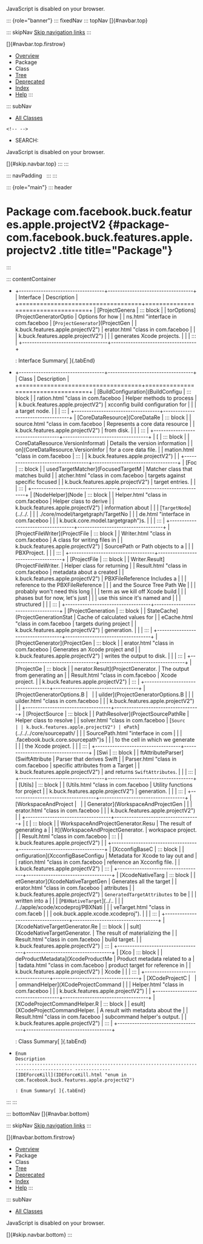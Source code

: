 <div>

JavaScript is disabled on your browser.

</div>

::: {role="banner"}
::: fixedNav
::: topNav
[]{#navbar.top}

::: skipNav
[Skip navigation links](#skip.navbar.top "Skip navigation links")
:::

[]{#navbar.top.firstrow}

-   [Overview](../../../../../../index.html)
-   Package
-   Class
-   [Tree](package-tree.html)
-   [Deprecated](../../../../../../deprecated-list.html)
-   [Index](../../../../../../index-all.html)
-   [Help](../../../../../../help-doc.html)
:::

::: subNav
-   [All Classes](../../../../../../allclasses.html)

```{=html}
<!-- -->
```
-   SEARCH:

<div>

<div>

JavaScript is disabled on your browser.

</div>

</div>

[]{#skip.navbar.top}
:::
:::

::: navPadding
 
:::
:::

::: {role="main"}
::: header
# Package com.facebook.buck.features.apple.projectV2 {#package-com.facebook.buck.features.apple.projectv2 .title title="Package"}
:::

::: contentContainer
-   +-----------------------------------+-----------------------------------+
    | Interface                         | Description                       |
    +===================================+===================================+
    | [ProjectGenera                    | ::: block                         |
    | torOptions](ProjectGeneratorOptio | Options for how                   |
    | ns.html "interface in com.faceboo | [`ProjectGenerator`](ProjectGen   |
    | k.buck.features.apple.projectV2") | erator.html "class in com.faceboo |
    |                                   | k.buck.features.apple.projectV2") |
    |                                   | generates Xcode projects.         |
    |                                   | :::                               |
    +-----------------------------------+-----------------------------------+

    : Interface Summary[ ]{.tabEnd}

-   +-----------------------------------+-----------------------------------+
    | Class                             | Description                       |
    +===================================+===================================+
    | [BuildConfiguration](BuildConfigu | ::: block                         |
    | ration.html "class in com.faceboo | Helper methods to process         |
    | k.buck.features.apple.projectV2") | xcconfig build configuration for  |
    |                                   | a target node.                    |
    |                                   | :::                               |
    +-----------------------------------+-----------------------------------+
    | [CoreDataResource](CoreDataRe     | ::: block                         |
    | source.html "class in com.faceboo | Represents a core data resource   |
    | k.buck.features.apple.projectV2") | from disk.                        |
    |                                   | :::                               |
    +-----------------------------------+-----------------------------------+
    | [                                 | ::: block                         |
    | CoreDataResource.VersionInformati | Details the version information   |
    | on](CoreDataResource.VersionInfor | for a core data file.             |
    | mation.html "class in com.faceboo | :::                               |
    | k.buck.features.apple.projectV2") |                                   |
    +-----------------------------------+-----------------------------------+
    | [Foc                              | ::: block                         |
    | usedTargetMatcher](FocusedTargetM | Matcher class that matches build  |
    | atcher.html "class in com.faceboo | targets against specific focused  |
    | k.buck.features.apple.projectV2") | target entries.                   |
    |                                   | :::                               |
    +-----------------------------------+-----------------------------------+
    | [NodeHelper](Node                 | ::: block                         |
    | Helper.html "class in com.faceboo | Helper class to derive            |
    | k.buck.features.apple.projectV2") | information about                 |
    |                                   | [`TargetNode`](../../.            |
    |                                   | ./core/model/targetgraph/TargetNo |
    |                                   | de.html "interface in com.faceboo |
    |                                   | k.buck.core.model.targetgraph")s. |
    |                                   | :::                               |
    +-----------------------------------+-----------------------------------+
    | [ProjectFileWriter](ProjectFile   | ::: block                         |
    | Writer.html "class in com.faceboo | A class for writing files in      |
    | k.buck.features.apple.projectV2") | SourcePath or Path objects to a   |
    |                                   | PBXProject.                       |
    |                                   | :::                               |
    +-----------------------------------+-----------------------------------+
    | [ProjectFile                      | ::: block                         |
    | Writer.Result](ProjectFileWriter. | Helper class for returning        |
    | Result.html "class in com.faceboo | metadata about a created          |
    | k.buck.features.apple.projectV2") | PBXFileReference Includes a       |
    |                                   | reference to the PBXFileReference |
    |                                   | and the Source Tree Path We       |
    |                                   | probably won\'t need this long    |
    |                                   | term as we kill off Xcode build   |
    |                                   | phases but for now, let\'s just   |
    |                                   | use this since it\'s named and    |
    |                                   | structured                        |
    |                                   | :::                               |
    +-----------------------------------+-----------------------------------+
    | [ProjectGeneration                | ::: block                         |
    | StateCache](ProjectGenerationStat | Cache of calculated values for    |
    | eCache.html "class in com.faceboo | targets during project            |
    | k.buck.features.apple.projectV2") | generation.                       |
    |                                   | :::                               |
    +-----------------------------------+-----------------------------------+
    | [ProjectGenerator](ProjectGen     | ::: block                         |
    | erator.html "class in com.faceboo | Generates an Xcode project and    |
    | k.buck.features.apple.projectV2") | writes the output to disk.        |
    |                                   | :::                               |
    +-----------------------------------+-----------------------------------+
    | [ProjectGe                        | ::: block                         |
    | nerator.Result](ProjectGenerator. | The output from generating an     |
    | Result.html "class in com.faceboo | Xcode project.                    |
    | k.buck.features.apple.projectV2") | :::                               |
    +-----------------------------------+-----------------------------------+
    | [ProjectGeneratorOptions.B        |                                   |
    | uilder](ProjectGeneratorOptions.B |                                   |
    | uilder.html "class in com.faceboo |                                   |
    | k.buck.features.apple.projectV2") |                                   |
    +-----------------------------------+-----------------------------------+
    | [ProjectSource                    | ::: block                         |
    | PathResolver](ProjectSourcePathRe | Helper class to resolve           |
    | solver.html "class in com.faceboo | [`Sourc                           |
    | k.buck.features.apple.projectV2") | ePath`](../../../core/sourcepath/ |
    |                                   | SourcePath.html "interface in com |
    |                                   | .facebook.buck.core.sourcepath")s |
    |                                   | to the cell in which we generate  |
    |                                   | the Xcode project.                |
    |                                   | :::                               |
    +-----------------------------------+-----------------------------------+
    | [Swi                              | ::: block                         |
    | ftAttributeParser](SwiftAttribute | Parser that derives Swift         |
    | Parser.html "class in com.faceboo | specific attributes from a Target |
    | k.buck.features.apple.projectV2") | and returns `SwiftAttributes`.    |
    |                                   | :::                               |
    +-----------------------------------+-----------------------------------+
    | [Utils]                           | ::: block                         |
    | (Utils.html "class in com.faceboo | Utility functions for project     |
    | k.buck.features.apple.projectV2") | generation.                       |
    |                                   | :::                               |
    +-----------------------------------+-----------------------------------+
    | [WorkspaceAndProject              |                                   |
    | Generator](WorkspaceAndProjectGen |                                   |
    | erator.html "class in com.faceboo |                                   |
    | k.buck.features.apple.projectV2") |                                   |
    +-----------------------------------+-----------------------------------+
    | [                                 | ::: block                         |
    | WorkspaceAndProjectGenerator.Resu | The result of generating a        |
    | lt](WorkspaceAndProjectGenerator. | workspace project.                |
    | Result.html "class in com.faceboo | :::                               |
    | k.buck.features.apple.projectV2") |                                   |
    +-----------------------------------+-----------------------------------+
    | [XcconfigBaseC                    | ::: block                         |
    | onfiguration](XcconfigBaseConfigu | Metadata for Xcode to lay out and |
    | ration.html "class in com.faceboo | reference an Xcconfig file.       |
    | k.buck.features.apple.projectV2") | :::                               |
    +-----------------------------------+-----------------------------------+
    | [XcodeNativeTarg                  | ::: block                         |
    | etGenerator](XcodeNativeTargetGen | Generates all the target          |
    | erator.html "class in com.faceboo | attributes                        |
    | k.buck.features.apple.projectV2") | `GeneratedTargetAttributes` to be |
    |                                   | written into a                    |
    |                                   | [`PBXNativeTarget`](../..         |
    |                                   | /../apple/xcode/xcodeproj/PBXNati |
    |                                   | veTarget.html "class in com.faceb |
    |                                   | ook.buck.apple.xcode.xcodeproj"). |
    |                                   | :::                               |
    +-----------------------------------+-----------------------------------+
    | [XcodeNativeTargetGenerator.Re    | ::: block                         |
    | sult](XcodeNativeTargetGenerator. | The result of materializing the   |
    | Result.html "class in com.faceboo | build target.                     |
    | k.buck.features.apple.projectV2") | :::                               |
    +-----------------------------------+-----------------------------------+
    | [Xco                              | ::: block                         |
    | deProductMetadata](XcodeProductMe | Product metadata related to a     |
    | tadata.html "class in com.faceboo | product target for reference in   |
    | k.buck.features.apple.projectV2") | Xcode                             |
    |                                   | :::                               |
    +-----------------------------------+-----------------------------------+
    | [XCodeProjectC                    |                                   |
    | ommandHelper](XCodeProjectCommand |                                   |
    | Helper.html "class in com.faceboo |                                   |
    | k.buck.features.apple.projectV2") |                                   |
    +-----------------------------------+-----------------------------------+
    | [XCodeProjectCommandHelper.R      | ::: block                         |
    | esult](XCodeProjectCommandHelper. | A result with metadata about the  |
    | Result.html "class in com.faceboo | subcommand helper\'s output.      |
    | k.buck.features.apple.projectV2") | :::                               |
    +-----------------------------------+-----------------------------------+

    : Class Summary[ ]{.tabEnd}

-   
      Enum                                                                                     Description
      ---------------------------------------------------------------------------------------- -------------
      [IDEForceKill](IDEForceKill.html "enum in com.facebook.buck.features.apple.projectV2")    

      : Enum Summary[ ]{.tabEnd}
:::
:::

::: bottomNav
[]{#navbar.bottom}

::: skipNav
[Skip navigation links](#skip.navbar.bottom "Skip navigation links")
:::

[]{#navbar.bottom.firstrow}

-   [Overview](../../../../../../index.html)
-   Package
-   Class
-   [Tree](package-tree.html)
-   [Deprecated](../../../../../../deprecated-list.html)
-   [Index](../../../../../../index-all.html)
-   [Help](../../../../../../help-doc.html)
:::

::: subNav
-   [All Classes](../../../../../../allclasses.html)

<div>

<div>

JavaScript is disabled on your browser.

</div>

</div>

[]{#skip.navbar.bottom}
:::
